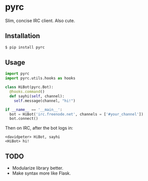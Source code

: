 # pyrc

Slim, concise IRC client. Also cute.

## Installation

```bash
$ pip install pyrc
```

## Usage

```python
import pyrc
import pyrc.utils.hooks as hooks

class HiBot(pyrc.Bot):
  @hooks.command()
  def sayhi(self, channel):
    self.message(channel, "hi!")

if __name__ == '__main__':
  bot = HiBot('irc.freenode.net', channels = ['#your_channel'])
  bot.connect()
```

Then on IRC, after the bot logs in:

```
<davidpeter> HiBot, sayhi
<HiBot> hi!
```

## TODO

* Modularize library better.
* Make syntax more like Flask.
